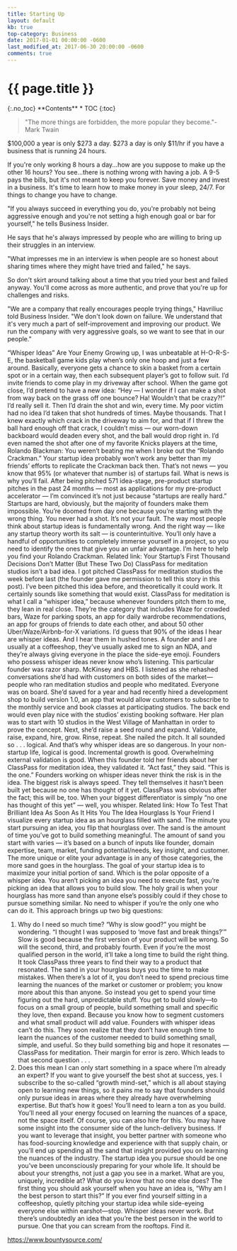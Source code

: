 ```yaml
---
title: Starting Up
layout: default
kb: true
top-category: Business
date: 2017-01-01 00:00:00 -0600
last_modified_at: 2017-06-30 20:00:00 -0600
comments: true
---
```


<h1>{{ page.title }}</h1>
{:.no_toc}
**Contents**
* TOC
{:toc}

> "The more things are forbidden, the more popular they become."- Mark Twain

$100,000 a year is only $273 a day.
$273 a day is only $11/hr if you have a business that is running 24 hours.

If you're only working 8 hours a day...how are you suppose to make up the other 16 hours? You see...there is nothing wrong with having a job. A 9-5 pays the bills, but it's not meant to keep you forever. Save money and invest in a business. It's time to learn how to make money in your sleep, 24/7. For things to change you have to change.

"If you always succeed in everything you do, you're probably not being aggressive enough and you're not setting a high enough goal or bar for yourself," he tells Business Insider.

He says that he's always impressed by people who are willing to bring up their struggles in an interview.

"What impresses me in an interview is when people are so honest about sharing times where they might have tried and failed," he says.

So don't skirt around talking about a time that you tried your best and failed anyway. You'll come across as more authentic, and prove that you're up for challenges and risks.

"We are a company that really encourages people trying things," Havriliuc told Business Insider. "We don't look down on failure. We understand that it's very much a part of self-improvement and improving our product. We run the company with very aggressive goals, so we want to see that in our people."




“Whisper Ideas” Are Your Enemy
Growing up, I was unbeatable at H-O-R-S-E, the basketball game kids play when’s only one hoop and just a few around. Basically, everyone gets a chance to skin a basket from a certain spot or in a certain way, then each subsequent player’s got to follow suit. I’d invite friends to come play in my driveway after school. When the game got close, I’d pretend to have a new idea: “Hey — I wonder if I can make a shot from way back on the grass off one bounce? Ha! Wouldn’t that be crazy?!” I’d really sell it.
Then I’d drain the shot and win, every time. My poor victim had no idea I’d taken that shot hundreds of times. Maybe thousands. That I knew exactly which crack in the driveway to aim for, and that if I threw the ball hard enough off that crack, I couldn’t miss — our worn-down backboard would deaden every shot, and the ball would drop right in. I’d even named the shot after one of my favorite Knicks players at the time, Rolando Blackman: You weren’t beating me when I broke out the “Rolando Crackman.”
Your startup idea probably won’t work any better than my friends’ efforts to replicate the Crackman back then. That’s not news — you know that 95% (or whatever that number is) of startups fail. What is news is why you’ll fail. After being pitched 571 idea-stage, pre-product startup pitches in the past 24 months — most as applications for my pre-product accelerator — I’m convinced it’s not just because “startups are really hard.”
Startups are hard, obviously, but the majority of founders make them impossible. You’re doomed from day one because you’re starting with the wrong thing. You never had a shot.
It’s not your fault. The way most people think about startup ideas is fundamentally wrong. And the right way — like any startup theory worth its salt — is counterintuitive. You’ll only have a handful of opportunities to completely immerse yourself in a project, so you need to identify the ones that give you an unfair advantage.
I’m here to help you find your Rolando Crackman.
Related link: Your Startup’s First Thousand Decisions Don’t Matter (But These Two Do)
  ClassPass for meditation studios isn’t a bad idea. I got pitched ClassPass for meditation studios the week before last (the founder gave me permission to tell this story in this post). I’ve been pitched this idea before, and theoretically it could work. It certainly sounds like something that would exist.
  ClassPass for meditation is what I call a “whisper idea,” because whenever founders pitch them to me, they lean in real close. They’re the category that includes Waze for crowded bars, Waze for parking spots, an app for daily wardrobe recommendations, an app for groups of friends to date each other, and about 50 other Uber/Waze/Airbnb-for-X variations. I’d guess that 90% of the ideas I hear are whisper ideas.
  And I hear them in hushed tones. A founder and I are usually at a coffeeshop, they’ve usually asked me to sign an NDA, and they’re always giving everyone in the place the side-eye emoji. Founders who possess whisper ideas never know who’s listening.
  This particular founder was razor sharp. McKinsey and HBS. I listened as she rehashed conversations she’d had with customers on both sides of the market—people who ran meditation studios and people who meditated. Everyone was on board.
  She’d saved for a year and had recently hired a development shop to build version 1.0, an app that would allow customers to subscribe to the monthly service and book classes at participating studios. The back end would even play nice with the studios’ existing booking software. Her plan was to start with 10 studios in the West Village of Manhattan in order to prove the concept. Next, she’d raise a seed round and expand. Validate, raise, expand, hire, grow. Rinse, repeat.
  She nailed the pitch. It all sounded so . . . logical. And that’s why whisper ideas are so dangerous. In your non-startup life, logical is good. Incremental growth is good. Overwhelming external validation is good. When this founder told her friends about her ClassPass for meditation idea, they validated it. “Act fast,” they said. “This is the one.”
  Founders working on whisper ideas never think the risk is in the idea. The biggest risk is always speed. They tell themselves it hasn’t been built yet because no one has thought of it yet. ClassPass was obvious after the fact; this will be, too.
  When your biggest differentiator is simply “no one has thought of this yet” — well, you whisper.
  Related link: How To Test That Brilliant Idea As Soon As It Hits You
  The Idea Hourglass Is Your Friend
  I visualize every startup idea as an hourglass filled with sand.
   The minute you start pursuing an idea, you flip that hourglass over. The sand is the amount of time you’ve got to build something meaningful. The amount of sand you start with varies — it’s based on a bunch of inputs like founder, domain expertise, team, market, funding potential/needs, key insight, and customer. The more unique or elite your advantage is in any of those categories, the more sand goes in the hourglass.
   The goal of your startup idea is to maximize your initial portion of sand. Which is the polar opposite of a whisper idea. You aren’t picking an idea you need to execute fast, you’re picking an idea that allows you to build slow. The holy grail is when your hourglass has more sand than anyone else’s possibly could if they chose to pursue something similar. No need to whisper if you’re the only one who can do it.
   This approach brings up two big questions:
   1. Why do I need so much time?
   “Why is slow good?” you might be wondering. “I thought I was supposed to ‘move fast and break things?'”
   Slow is good because the first version of your product will be wrong. So will the second, third, and probably fourth. Even if you’re the most qualified person in the world, it’ll take a long time to build the right thing. It took ClassPass three years to find their way to a product that resonated.
   The sand in your hourglass buys you the time to make mistakes. When there’s a lot of it, you don’t need to spend precious time learning the nuances of the market or customer or problem; you know more about this than anyone. So instead you get to spend your time figuring out the hard, unpredictable stuff. You get to build slowly—to focus on a small group of people, build something small and specific they love, then expand. Because you know how to segment customers and what small product will add value.
   Founders with whisper ideas can’t do this. They soon realize that they don’t have enough time to learn the nuances of the customer needed to build something small, simple, and useful. So they build something big and hope it resonates — ClassPass for meditation. Their margin for error is zero. Which leads to that second question . . .
   2. Does this mean I can only start something in a space where I’m already an expert?
   If you want to give yourself the best shot at success, yes.
   I subscribe to the so-called “growth mind-set,” which is all about staying open to learning new things, so it pains me to say that founders should only pursue ideas in areas where they already have overwhelming expertise. But that’s how it goes! You’ll need to learn a ton as you build. You’ll need all your energy focused on learning the nuances of a space, not the space itself.
   Of course, you can also hire for this. You may have some insight into the consumer side of the lunch-delivery business. If you want to leverage that insight, you better partner with someone who has food-sourcing knowledge and experience with that supply chain, or you’ll end up spending all the sand that insight provided you on learning the nuances of the industry.
   The startup idea you pursue should be one you’ve been unconsciously preparing for your whole life. It should be about your strengths, not just a gap you see in a market. What are you, uniquely, incredible at? What do you know that no one else does? The first thing you should ask yourself when you have an idea is, “Why am I the best person to start this?”
   If you ever find yourself sitting in a coffeeshop, quietly pitching your startup idea while side-eyeing everyone else within earshot—stop. Whisper ideas never work. But there’s undoubtedly an idea that you’re the best person in the world to pursue. One that you can scream from the rooftops. Find it.


https://www.bountysource.com/  
